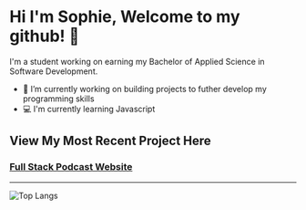 # Hi I'm Sophie, Welcome to my github! 👋

<p>I'm a student working on earning my Bachelor of Applied Science in Software Development. </p>

- 🔭 I’m currently working on building projects to futher develop my programming skills
- 💻 I'm currently learning Javascript


## View My Most Recent Project Here

### [Full Stack Podcast Website](https://github.com/smb78998/a_202420-CEN-4350)

<hr>

![Top Langs](https://github-readme-stats.vercel.app/api/top-langs/?username=smb78998&layout=compact)
<!--
**smb78998/smb78998** is a ✨ _special_ ✨ repository because its `README.md` (this file) appears on your GitHub profile.

Here are some ideas to get you started:

- 🔭 I’m currently working on ...
- 🌱 I’m currently learning ...
- 👯 I’m looking to collaborate on ...
- 🤔 I’m looking for help with ...
- 💬 Ask me about ...
- 📫 How to reach me: ...
- 😄 Pronouns: ...
- ⚡ Fun fact: ...
-->
